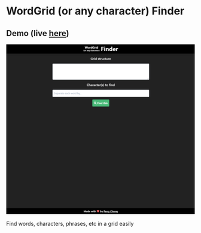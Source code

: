 # WordGrid (or any character) Finder

## Demo (live [here](https://wordgrid-finder.vercel.app/))

<p align="center">
<img src="demo/demo.gif" />
</p>

Find words, characters, phrases, etc in a grid easily

